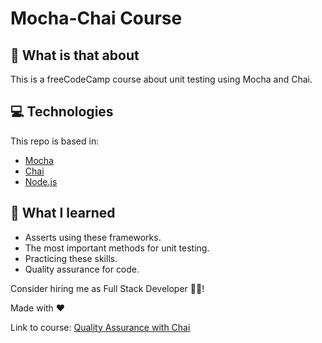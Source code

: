 # Mocha-Chai Course

## :thinking: What is that about

This is a freeCodeCamp course about unit testing using Mocha and Chai.

## 💻 Technologies

This repo is based in:

- [Mocha](https://mochajs.org)
- [Chai](https://www.chaijs.com)
- [Node.js](https://nodejs.org)

## 🧠 What I learned

- Asserts using these frameworks.
- The most important methods for unit testing.
- Practicing these skills.
- Quality assurance for code.

Consider hiring me as Full Stack Developer :man_technologist:!

Made with :heart:

Link to course: [Quality Assurance with Chai](https://www.freecodecamp.org/learn/quality-assurance/quality-assurance-and-testing-with-chai/)

